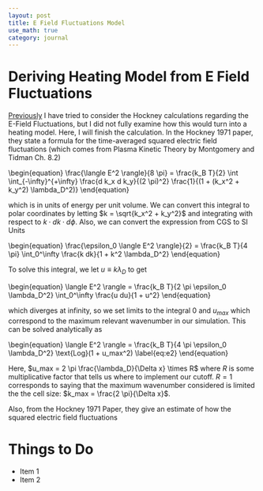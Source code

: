 ```yaml
---
layout: post
title: E Field Fluctuations Model
use_math: true
category: journal
---
```



# Deriving Heating Model from E Field Fluctuations

[Previously](https://ronak-n-desai.github.io/osunotebook/22aut2/) I have tried to consider the Hockney calculations regarding the E-Field Fluctuations, but I did not fully examine how this would turn into a heating model. Here, I will finish the calculation. In the Hockney 1971 paper, they state a formula for the time-averaged squared electric field fluctuations (which comes from Plasma Kinetic Theory by Montgomery and Tidman Ch. 8.2)

\begin{equation} \frac{\langle E^2 \rangle}{8 \pi} = \frac{k_B T}{2} \int \int_{-\infty}^{+\infty} \frac{d k_x d k_y}{(2 \pi)^2} \frac{1}{(1 + (k_x^2 + k_y^2) \lambda_D^2)} \end{equation}

which is in units of energy per unit volume. We can convert this integral to polar coordinates by letting $k = \sqrt{k_x^2 + k_y^2}$ and integrating with respect to $k \cdot dk \cdot d\phi$. Also, we can convert the expression from CGS to SI Units

\begin{equation}
\frac{\epsilon_0 \langle E^2 \rangle}{2} = \frac{k_B T}{4 \pi} \int_0^\infty \frac{k dk}{1 + k^2 \lambda_D^2}
\end{equation}

To solve this integral, we let $u \equiv k \lambda_D$ to get

\begin{equation}
\langle E^2 \rangle = \frac{k_B T}{2 \pi \epsilon_0 \lambda_D^2} \int_0^\infty \frac{u du}{1 + u^2}
\end{equation}

which diverges at infinity, so we set limits to the integral 0 and $u_{max}$ which correspond to the maximum relevant wavenumber in our simulation. This can be solved analytically as 

\begin{equation}
\langle E^2 \rangle = \frac{k_B T}{4 \pi \epsilon_0 \lambda_D^2} \text{Log}(1 + u_max^2) \label{eq:e2}
\end{equation}

Here, $u_max = 2 \pi \frac{\lambda_D}{\Delta x} \times R$ where $R$ is some multiplicative factor that tells us where to implement our cutoff. $R = 1$ corresponds to saying that the maximum wavenumber considered is limited the the cell size: $k_max = \frac{2 \pi}{\Delta x}$. 

Also, from the Hockney 1971 Paper, they give an estimate of how the squared electric field fluctuations





# Things to Do
- Item 1
- Item 2

